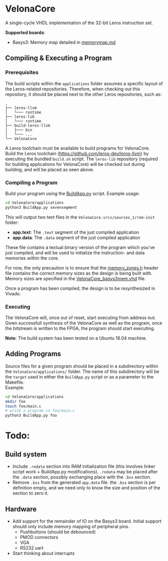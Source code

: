 # VelonaCore
A single-cycle VHDL implementation of the 32-bit Leros instruction set.

**Supported boards**:
- Basys3: Memory map detailed in [memorymap.md](memorymap.md)

## Compiling & Executing a Program

### Prerequisites
The build scripts within the `applications` folder assumes a specific layout of the Leros-related repositories.
Therefore, when checking out this repository, it should be placed next to the other Leros repositories, such as:

```
.
├── leros-llvm
│   └─── runtime
├── leros-lib
│   └─── runtime
├── build-leros-llvm
|   ├─── bin
│   └─── ...
└── VelonaCore
```
A Leros toolchain must be available to build programs for VelonaCore.  
Build the Leros toolchain (https://github.com/leros-dev/leros-llvm) by executing the bundled `build.sh` script. The `leros-lib` repository (required for building applications for VelonaCore) will be checked out during building, and will be placed as seen above.

### Compiling a Program

Build your program using the [BuildApp.py](applications/BuildApp.py) script. Example usage:
```sh
cd VelonaCore/applications
python3 BuildApp.py sevensegment
```
This will output two text files in the `VelonaCore.srcs/sources_1/rom-init` folder:
- **app.text**: The `.text` segment of the just compiled application
- **app.data**: The `.data` segment of the just compiled application
 
These file contains a textual binary version of the program which you've just compiled, and will be used to initialize the instruction- and data memories within the core.

For now, the only precaution is to ensure that the [memory_zones.h](applications/memory_zones.h) header file contains the correct memory sizes as the design is being built with.  
Memory sizes are specified in the [VelonaCore_basys3mem.vhd](VelonaCore.srcs/sources_1/basys3mem/VelonaCore_basys3mem.vhd) file.

Once a program has been compiled, the design is to be resynthesized in Vivado.

### Executing
The VelonaCore will, once out of reset, start executing from address `0x0`. Given successfull synthesis of the VelonaCore as well as the program, once the bitstream is written to the FPGA, the program should start executing.

**Note**: The build system has been tested on a Ubuntu 18.04 machine.

## Adding Programs
Source files for a given program should be placed in a subdirectory within the `VelonaCore/applications/` folder.
The name of this subdirectory will be the `target` used in either the `BuildApp.py` script or as a parameter to the Makefile.  
Example:
```sh
cd VelonaCore/applications
mkdir foo
touch foo/main.c
# write a program in foo/main.c
python3 BuildApp.py foo
```

# Todo:
## Build system

- Include `.rodata` section into RAM initialization file (this involves linker script work + BuildApp.py modifications). `.rodata` may be placed after the `.data` section, possibly exchanging place with the `.bss` section.
- Remove `.bss` from the generated `app.data` file. the `.bss` section is per definition empty, and we need only to know the size and position of the section to zero it.

## Hardware

- Add support for the remainder of IO on the Basys3 board. Initial support should only include memory mapping of peripheral pins.
  - Pushbuttons (should be debounced)
  - PMOD connectors
  - VGA
  - RS232 uart  
- Start thinking about interrupts

